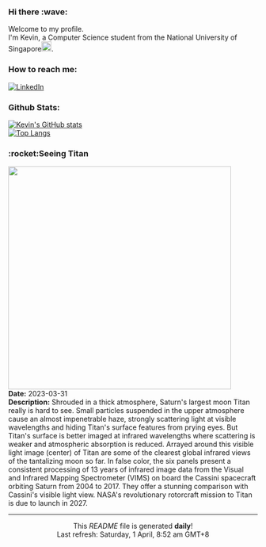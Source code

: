 <h3>Hi there :wave:</h3>

Welcome to my profile.   
I'm Kevin, a Computer Science student from the National University of Singapore<img src="https://img.icons8.com/color/96/000000/singapore-circular.png" width="20px"/>.</p>

<h3>How to reach me: </h3>
<a href="https://www.linkedin.com/in/kevin-foong/"><img alt="LinkedIn" src="https://img.shields.io/badge/linkedin-%230077B5.svg?&style=for-the-badge&logo=linkedin&logoColor=white" /></a> 

<h3>Github Stats: </h3> 

[![Kevin's GitHub stats](https://github-readme-stats.vercel.app/api?username=kevin9foong&theme=tokyonight)](https://github.com/anuraghazra/github-readme-stats) <br/>
[![Top Langs](https://github-readme-stats.vercel.app/api/top-langs/?username=kevin9foong&layout=compact&theme=tokyonight)](https://github.com/anuraghazra/github-readme-stats)

<h3>:rocket:Seeing Titan</h3> 
<img width="450" src="https:&#x2F;&#x2F;apod.nasa.gov&#x2F;apod&#x2F;image&#x2F;2303&#x2F;PIA21923_fig1SeeingTitan2400.jpg" /><br/>
<b>Date:</b> 2023-03-31<br/>
<b>Description:</b> Shrouded in a thick atmosphere, Saturn&#39;s largest moon Titan really is hard to see. Small particles suspended in the upper atmosphere cause an almost impenetrable haze, strongly scattering light at visible wavelengths and hiding Titan&#39;s surface features from prying eyes. But Titan&#39;s surface is better imaged at infrared wavelengths where scattering is weaker and atmospheric absorption is reduced. Arrayed around this visible light image (center) of Titan are some of the clearest global infrared views of the tantalizing moon so far. In false color, the six panels present a consistent processing of 13 years of infrared image data from the Visual and Infrared Mapping Spectrometer (VIMS) on board the Cassini spacecraft orbiting Saturn from 2004 to 2017. They offer a stunning comparison with Cassini&#39;s visible light view. NASA&#39;s revolutionary rotorcraft mission to Titan is due to launch in 2027.<br/>

------------
<p align="center">This <i>README</i> file is generated <b>daily</b>!</br>
Last refresh: Saturday, 1 April, 8:52 am GMT+8<br />